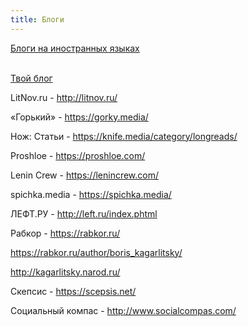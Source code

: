 ```yaml
---
title: Блоги
---
```


[Блоги на иностранных языках](/en/blogs)
<br><br>

[Твой блог](/ru/jekyll)

LitNov.ru - <http://litnov.ru/>

«Горький» - <https://gorky.media/>

Нож: Статьи - <https://knife.media/category/longreads/>

Proshloe - <https://proshloe.com/>

Lenin Crew - <https://lenincrew.com/>

spichka.media - <https://spichka.media/>

ЛЕФТ.РУ - <http://left.ru/index.phtml>

Рабкор - <https://rabkor.ru/>

<https://rabkor.ru/author/boris_kagarlitsky/>

<http://kagarlitsky.narod.ru/>

Скепсис - <https://scepsis.net/>

Социальный компас - <http://www.socialcompas.com/>